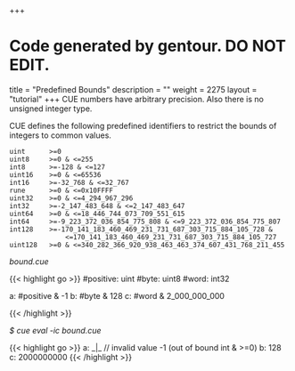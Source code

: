 +++
# Code generated by gentour. DO NOT EDIT.
title = "Predefined Bounds"
description = ""
weight = 2275
layout = "tutorial"
+++
CUE numbers have arbitrary precision.
Also there is no unsigned integer type.

CUE defines the following predefined identifiers to restrict the bounds of
integers to common values.

```
uint      >=0
uint8     >=0 & <=255
int8      >=-128 & <=127
uint16    >=0 & <=65536
int16     >=-32_768 & <=32_767
rune      >=0 & <=0x10FFFF
uint32    >=0 & <=4_294_967_296
int32     >=-2_147_483_648 & <=2_147_483_647
uint64    >=0 & <=18_446_744_073_709_551_615
int64     >=-9_223_372_036_854_775_808 & <=9_223_372_036_854_775_807
int128    >=-170_141_183_460_469_231_731_687_303_715_884_105_728 &
              <=170_141_183_460_469_231_731_687_303_715_884_105_727
uint128   >=0 & <=340_282_366_920_938_463_463_374_607_431_768_211_455
```


<a id="td-block-padding" class="td-offset-anchor"></a>
<section class="row td-box td-box--white td-box--gradient td-box--height-auto">
<div class="col-lg-6 mr-0">
<i>bound.cue</i>
<p>
{{< highlight go >}}
#positive: uint
#byte:     uint8
#word:     int32

a: #positive & -1
b: #byte & 128
c: #word & 2_000_000_000

{{< /highlight >}}
<br>
</div>

<div class="col-lg-6 ml-0"><i>$ cue eval -ic bound.cue</i>
<p>
{{< highlight go >}}
a: _|_ // invalid value -1 (out of bound int & >=0)
b: 128
c: 2000000000
{{< /highlight >}}
</div>
</section>